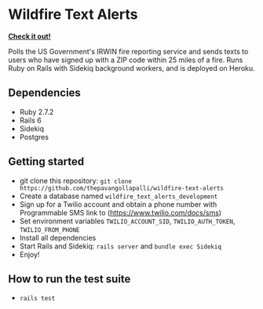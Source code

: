 # Wildfire Text Alerts

**[Check it out!](https://www.firealert.me)**

Polls the US Government's IRWIN fire reporting service and sends texts to users who have signed up with a ZIP code within 25 miles of a fire. Runs Ruby on Rails with Sidekiq background workers, and is deployed on Heroku.

## Dependencies
* Ruby 2.7.2
* Rails 6
* Sidekiq
* Postgres

## Getting started
* git clone this repository: `git clone https://github.com/thepavangollapalli/wildfire-text-alerts`
* Create a database named `wildfire_text_alerts_development`
* Sign up for a Twilio account and obtain a phone number with Programmable SMS link to (https://www.twilio.com/docs/sms)
* Set environment variables `TWILIO_ACCOUNT_SID`, `TWILIO_AUTH_TOKEN`, `TWILIO_FROM_PHONE`
* Install all dependencies
* Start Rails and Sidekiq: `rails server` and `bundle exec Sidekiq`
* Enjoy!

## How to run the test suite
* `rails test`